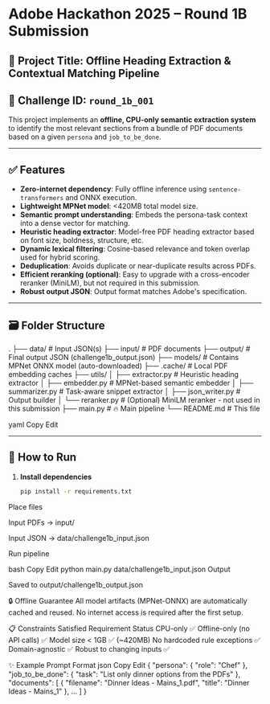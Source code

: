 # Adobe Hackathon 2025 – Round 1B Submission

## 🧠 Project Title: Offline Heading Extraction & Contextual Matching Pipeline

## 📌 Challenge ID: `round_1b_001`

This project implements an **offline, CPU-only semantic extraction system** to identify the most relevant sections from a bundle of PDF documents based on a given `persona` and `job_to_be_done`.

---

## ✅ Features

- **Zero-internet dependency**: Fully offline inference using `sentence-transformers` and ONNX execution.
- **Lightweight MPNet model**: <420MB total model size.
- **Semantic prompt understanding**: Embeds the persona-task context into a dense vector for matching.
- **Heuristic heading extractor**: Model-free PDF heading extractor based on font size, boldness, structure, etc.
- **Dynamic lexical filtering**: Cosine-based relevance and token overlap used for hybrid scoring.
- **Deduplication**: Avoids duplicate or near-duplicate results across PDFs.
- **Efficient reranking (optional)**: Easy to upgrade with a cross-encoder reranker (MiniLM), but not required in this submission.
- **Robust output JSON**: Output format matches Adobe's specification.

---

## 🗃️ Folder Structure

.
├── data/ # Input JSON(s)
├── input/ # PDF documents
├── output/ # Final output JSON (challenge1b_output.json)
├── models/ # Contains MPNet ONNX model (auto-downloaded)
├── .cache/ # Local PDF embedding caches
├── utils/
│ ├── extractor.py # Heuristic heading extractor
│ ├── embedder.py # MPNet-based semantic embedder
│ ├── summarizer.py # Task-aware snippet extractor
│ ├── json_writer.py # Output builder
│ └── reranker.py # (Optional) MiniLM reranker - not used in this submission
├── main.py # 🔥 Main pipeline
└── README.md # This file

yaml
Copy
Edit

---

## 🚀 How to Run

1. **Install dependencies**
   ```bash
   pip install -r requirements.txt
Place files

Input PDFs → input/

Input JSON → data/challenge1b_input.json

Run pipeline

bash
Copy
Edit
python main.py data/challenge1b_input.json
Output

Saved to output/challenge1b_output.json

🔒 Offline Guarantee
All model artifacts (MPNet-ONNX) are automatically cached and reused. No internet access is required after the first setup.

📋 Constraints Satisfied
Requirement	Status
CPU-only	✅
Offline-only (no API calls)	✅
Model size < 1GB	✅ (~420MB)
No hardcoded rule exceptions	✅
Domain-agnostic	✅
Robust to changing inputs	✅

✨ Example Prompt Format
json
Copy
Edit
{
  "persona": { "role": "Chef" },
  "job_to_be_done": { "task": "List only dinner options from the PDFs" },
  "documents": [
    { "filename": "Dinner Ideas - Mains_1.pdf", "title": "Dinner Ideas - Mains_1" },
    ...
  ]
}
